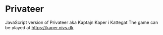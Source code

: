 # Privateer
JavaScript version of Privateer aka Kaptajn Kaper i Kattegat
The game can be played at https://kaper.nivs.dk
